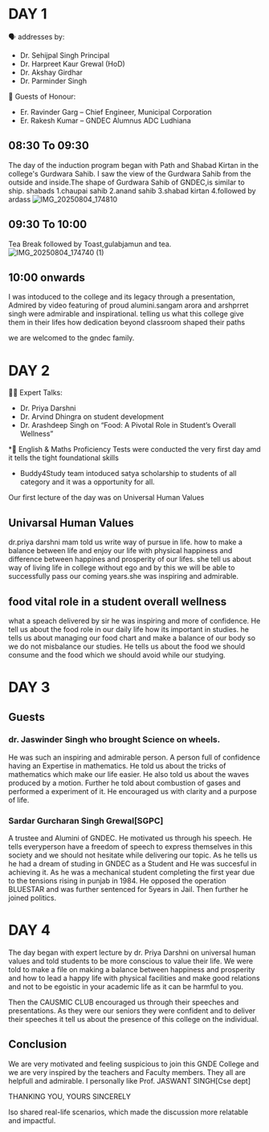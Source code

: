 # DAY 1

🗣 addresses by:

* Dr. Sehijpal Singh Principal
* Dr. Harpreet Kaur Grewal (HoD)
* Dr. Akshay Girdhar 
* Dr. Parminder Singh 

🌟 Guests of Honour:
* Er. Ravinder Garg – Chief Engineer, Municipal Corporation
* Er. Rakesh Kumar – GNDEC Alumnus ADC Ludhiana

## 08:30 To 09:30

The day of the induction program began with Path and Shabad Kirtan in the college's Gurdwara Sahib. I saw the view of the Gurdwara Sahib from the outside and inside.The shape of Gurdwara Sahib of GNDEC,is similar to ship.
shabads 1.chaupai sahib
        2.anand sahib
        3.shabad kirtan
        4.followed by ardass
![IMG_20250804_174810](https://github.com/user-attachments/assets/384b8b7b-94dd-4a0b-8f4f-cd908c2233cb)

## 09:30 To 10:00

Tea Break
followed by Toast,gulabjamun and tea.
![IMG_20250804_174740 (1)](https://github.com/user-attachments/assets/823e29a1-8395-4f03-88c8-74a715c1d459)

## 10:00 onwards 

I was intoduced to the college and its legacy through a presentation, Admired by video featuring of proud alumini.sangam arora and arshprret singh were admirable and inspirational. telling us what this college give them in their lifes how dedication beyond classroom shaped their paths


we are welcomed to the gndec family.

# DAY 2

👩‍🏫 Expert Talks:
* Dr. Priya Darshni 
* Dr. Arvind Dhingra on student development 
* Dr. Arashdeep Singh on “Food: A Pivotal Role in Student’s Overall Wellness”

*📝 English & Maths Proficiency Tests were conducted the very first day amd it tells the tight foundational skills

* Buddy4Study team intoduced satya scholarship to students of all category and it was a opportunity for all.

Our first lecture of the day was on Universal Human Values

## Univarsal Human Values
dr.priya darshni mam told us write way of pursue in life. how to make a balance between life and enjoy our life with physical happiness and difference between happines and prosperity of our lifes. she tell us about way of living life in college without ego and by this we will be able to successfully pass our coming years.she was inspiring and admirable.

## food vital role in a student overall wellness 
what a speach delivered by sir he was inspiring and more of confidence. He tell us about the food role in our daily life how its important in studies. he tells us about managing our food chart and make a balance of our body so we do not misbalance our studies. He tells us about the food we should consume and the food which we should avoid while our studying. 

# DAY 3
## Guests 
### dr. Jaswinder Singh who brought Science on wheels.
He was such an inspiring and admirable person. A person full of confidence having an Expertise in mathematics. He told us about the tricks of mathematics which make our life easier. He also told us about the waves produced by a motion. Further he told about combustion of gases and performed a experiment of it. He encouraged us with clarity and a purpose of life. 

### Sardar Gurcharan Singh Grewal[SGPC]
A trustee and Alumini of GNDEC. He motivated us through his speech. He tells everyperson have a freedom of speech to express themselves in this society and we should not hesitate while delivering our topic. As he tells us he had a dream of studing in GNDEC as a Student and He was succesful in achieving it. As he was a mechanical student completing the first year due to the tensions rising in punjab in 1984. He opposed the operation BLUESTAR and was further sentenced for 5years in Jail. Then further he joined politics. 

# DAY 4
The day began with expert lecture by dr. Priya Darshni on universal human values and told students to be more conscious to value their life. We were told to make a file on making a balance between happiness and prosperity and how to lead a happy life with physical facilities and make good relations and not to be egoistic in your academic life as it can be harmful to you. 

Then the CAUSMIC CLUB encouraged us through their speeches and presentations. As they were our seniors they were confident and to deliver their speeches it tell us about the presence of this college on the individual.

## Conclusion
We are very motivated and feeling suspicious to join this GNDE College and we are very inspired by the teachers and Faculty members. They all are helpfull and admirable. I personally like Prof. JASWANT SINGH[Cse dept]

THANKING YOU,
YOURS SINCERELY 

 
 
 
 
 
 
 
 
 
 
 lso shared real-life scenarios, which made the discussion more relatable and impactful.
